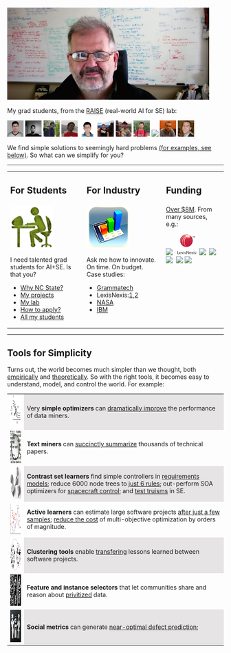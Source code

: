 <a href="img/bigtim.jpg"><img src="img/bigtim.jpg" width=470></a>
<p>My grad students, from the <a href="http://ai4se.net">RAISE</a> (real-world AI for SE) lab:</p>
<p>
<a href="http://ai4se.net/peoplpe/2014/10/05/Wei-Fu/"><img alt="Wei Fu" width=38 height=38 src="img/wei.jpg"></a>
<a href="http://ai4se.net/people/2014/10/04/Rahul-Krishna/"><img alt="Rahul Krishna" width=38 height=38 src="img/rahlk.jpg"></a> 
<a href="http://ai4se.net/people/2014/10/03/Vivek-Nair/"><img alt = "Vivek Nair" width=38 height=38 src="img/vivek.jpg"></a>
<a href="http://ai4se.net/people/2014/05/18/George-Mathew/"><img alt="George Mathew" width=38 height=38 src="img/george.jpg"></a>
<a href="http://ai4se.net/people/2014/05/19/Zhe-Yu/"><img alt="Zhe Yu" width=38 height=38 src="img/Zhe.jpg"></a>
<a href="http://ai4se.net/people/2014/05/16/Di-Chen/"><img alt="Di (Jack) Chen" width=38 height=38 src="img/Jack.jpg"></a>
<a href="http://ai4se.net/people/2014/05/17/Amritanshu-Agrawal/"><img alt="Amritanshu Agrawal" width=38 height=38 src="img/amrit.jpg"></a>
<a href="http://ai4se.net/people/2014/06/04/Jianfeng-Chen/"><img alt ="Jianfeng Chen" width=38 height=38 src="img/chen.jpg"></a>
<a href="http://ai4se.net/people/2014/05/13/Sushma-ravichandran/"><img width-60 height=38 src="http://ai4se.net/img/sushma.jpg"></a>
<a href="http://ai4se.net/people/2014/05/15/Guilherme-Ferreira/"><img alt="Guilherme Ferreira" width=38 height=38 src="img/gh.jpg"></a>
<a href="http://ai4se.net/people/2014/05/14/Andrew-Hill/"><img alt="Andrew Hill" width=38 height=38 src="img/hill.jpg"></a>
</p>
<p>
We find simple solutions to seemingly hard problems 
<a href="#details">(for examples, see below)</a>.
So what can we simplify for you?
</p>
<hr>
<table  class=paddingBetweenCols>
<tr>
<td>
<h2> For Students</h2>
</td><td>
<h2>For Industry</h2>
</td><td>
<h2> Funding </h2>
</td></tr>
<tr>
<td valign=top>
<img width=100 height=100 src="img/students.png">
<br>
<p>I need talented grad students for AI+SE. 
 Is that you?</p>
<ul>
<li> <a href="https://www.youtube.com/watch?v=LRoI-Rw4GBY">Why NC State?</a></li>
<li> <a href="http://ai4se.net/projects">My projects</a></li>
<li> <a href="http://ai4se.net">My lab</a></li>
<li> <a href="application.html">How to apply?</a></li>
<li> <a href="https://docs.google.com/spreadsheets/d/1oWGEfEdt4aXZ_chBLTzw2RkKhGTKIKReetkcb8Zo2F4/edit">All my students</a></li>
</ul>
</td><td valign=top>
<img height=100 width=100 src="img/industry.png">
<br>
<p>Ask me how to innovate. On time. On budget.<br>
Case studies:
<ul>
<li><a href="https://www.sbir.gov/sbirsearch/detail/4945">Grammatech</a></li>
<li>LexisNexis:<a href="http://www.slideshare.net/slideshow/embed_code/key/f8etbZ448ukfOs">1</a>,<a href="pdf/Best_Practice_SE_text_mining.pdf">2<a> </li>
<li><a href="http://www.slideshare.net/timmenzies/172529main-ken-andtimsoftwareassuranceresearchatwestvirginia?qid=4ddfaa48-dea3-4397-800b-74170c2722da&v=&b=&from_search=4">NASA</a></li>
<li><a href="https://github.com/timm/16/blob/master/matt.pdf">IBM</a></li>
</ul></p>
</td>
<td valign=top>
<a href="https://docs.google.com/spreadsheets/d/1Y5YrD3WkZlee7LLXLN5m9vvMPL2qBU-vruHpRr77dqg/edit">Over $8M</a>. From many sources, e.g.: 
<p>
<img height=50 src="https://media.glassdoor.com/sqls/263980/grammatech-squarelogo.png"> 
&nbsp;<img height=50 src="img/ln.png">
<img height=50 src="https://pbs.twimg.com/profile_images/67630775/button_meatball_normal.png">
&nbsp;<img height=50 src="https://65.media.tumblr.com/avatar_fd969ad68e5a_128.png">
<img height=50 src="http://www.nij.gov/PublishingImages/nij-logo-sak-page.jpg">
&nbsp;<img height=50 src="https://www.unavco.org/lib/images/Footer-NSF-logo.png" > 
<img height=75 src="https://pbs.twimg.com/profile_images/471652076645126144/Lds3l2C3_normal.jpeg"></p></td></tr>
</table>
<hr>
<a name="details"><h2>Tools for Simplicity</h2></a>
<p>Turns out,
the world becomes 
much simpler than we thought,
both <a href="http://menzies.us/pdf/07strange.pdf">empirically</a>
and
<a href="lessdata.html">theoretically</a>.
So with the right tools, it becomes easy to understand, model,
and control the world. For example:</p>

<table width="100%">
<tr><td valign=top><img  height=75 src="img/squares/optimize.png"></td><td bgcolor="#E6E4E4">
Very <b>simple optimizers</b> can <a href="https://arxiv.org/pdf/1609.01759">dramatically improve</a>
the performance of  data miners.
</td></tr>
<tr ><td valign=top><img width=75 height=75  src="img/squares/textmine.png"></td><td>
<b>Text miners</b> can  <a href="https://arxiv.org/abs/1608.08100">succinctly summarize</a> thousands of technical papers.
</td></tr>


<tr><td valign=top><img width=75 height=75  src="img/squares/contrast.png"></td><td bgcolor="#E6E4E4">
<b>Contrast set learners</b> 
find simple controllers in  <a href="http://menzies.us/pdf/02re02.pdf">requirements models</a>;
reduce
6000 node trees to <a href="http://menzies.us/pdf/03tar2.pdf">just 6  
rules</a>;
out-perform SOA optimizers for <a 
href="https://ntrs.nasa.gov/archive/nasa/casi.ntrs.nasa.gov/20110010887.pdf">spacecraft 
control</a>; and
 <a href="http://menzies.us/pdf/02truisms.pdf">test truisms</a> in SE.
</td></tr>


<tr ><td valign=top><img width=75 height=75 src="img/squares/active.png"></td><td>
<b>Active learners</b>
can estimate large software projects <a href="http://ieeexplore.ieee.org/Xplore/login.jsp?url=http%3A%2F%2Fieeexplore.ieee.org%2Fiel5%2F32%2F6568862%2F06392173.pdf&authDecision=-203">after
just a few samples</a>;
<a href="http://menzies.us/pdf/15gale.pdf">reduce 
the cost</a> of multi-objective optimization by orders of magnitude.
</td></tr>


<tr><td valign=top><img width=75 height=75 src="img/squares/clustering.png"></td><td bgcolor="#E6E4E4">
<b>Clustering tools </b>
enable
<a href="http://menzies.us/pdf/13transferEffort.pdf">transfering</a> lessons learned between software projects.

</td></tr>


<tr ><td valign=top><img width=75 height=75 src="img/squares/features.png"></td><td>
<b>Feature and instance selectors</b>
that let communities 
share and reason about <a href="http://menzies.us/pdf/15lace2.pdf">privitized</a> data.
</td></tr>
<td valign=top><img width=75 height=75 src="img/squares/social.png"></td><td bgcolor="#E6E4E4">
<b>Social metrics</b> 
 can generate <a href="http://menzies.us/pdf/12better.pdf">near-optimal defect prediction</a>;
</td></tr>
</table>
